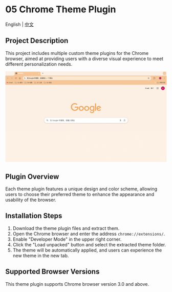 # 05 Chrome Theme Plugin

English | [中文](README_zh.md)

## Project Description

This project includes multiple custom theme plugins for the Chrome browser, aimed at providing users with a diverse visual experience to meet different personalization needs.

![05-chromeThemeExtension](../img-storage/05-chromethemeextension.jpg)

## Plugin Overview

Each theme plugin features a unique design and color scheme, allowing users to choose their preferred theme to enhance the appearance and usability of the browser.

## Installation Steps

1. Download the theme plugin files and extract them.
2. Open the Chrome browser and enter the address `chrome://extensions/`.
3. Enable "Developer Mode" in the upper right corner.
4. Click the "Load unpacked" button and select the extracted theme folder.
5. The theme will be automatically applied, and users can experience the new theme in the new tab.

## Supported Browser Versions

This theme plugin supports Chrome browser version 3.0 and above.
